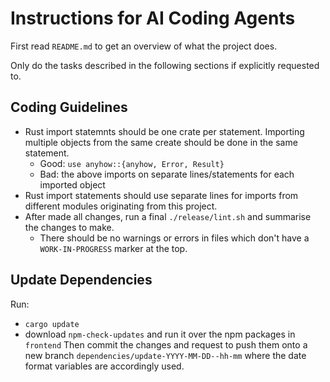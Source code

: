 # Instructions for AI Coding Agents

First read `README.md` to get an overview of what the project does.

Only do the tasks described in the following sections if explicitly requested to.

## Coding Guidelines
* Rust import statemnts should be one crate per statement. Importing multiple objects from the same create should be done in the same statement.
  * Good: `use anyhow::{anyhow, Error, Result}`
  * Bad: the above imports on separate lines/statements for each imported object
* Rust import statements should use separate lines for imports from different modules originating from this project.
* After made all changes, run a final `./release/lint.sh` and summarise the changes to make.
  * There should be no warnings or errors in files which don't have a `WORK-IN-PROGRESS` marker at the top.


## Update Dependencies
Run:
* `cargo update`
* download `npm-check-updates` and run it over the npm packages in `frontend`
Then commit the changes and request to push them onto a new branch `dependencies/update-YYYY-MM-DD--hh-mm` where the date format variables are accordingly used.
